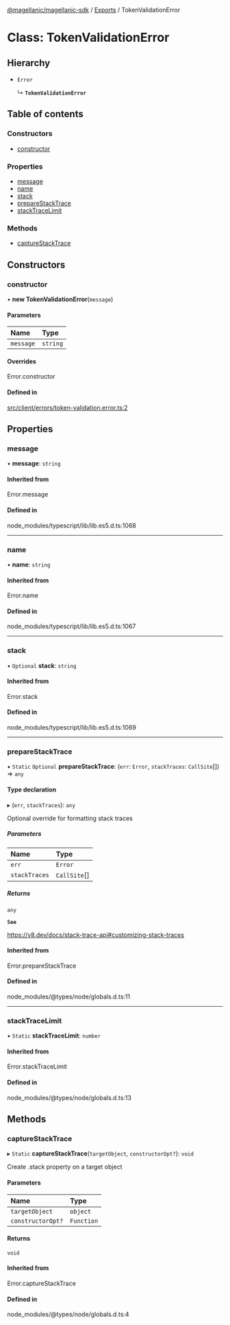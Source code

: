 [@magellanic/magellanic-sdk](../README.md) / [Exports](../modules.md) / TokenValidationError

# Class: TokenValidationError

## Hierarchy

- `Error`

  ↳ **`TokenValidationError`**

## Table of contents

### Constructors

- [constructor](TokenValidationError.md#constructor)

### Properties

- [message](TokenValidationError.md#message)
- [name](TokenValidationError.md#name)
- [stack](TokenValidationError.md#stack)
- [prepareStackTrace](TokenValidationError.md#preparestacktrace)
- [stackTraceLimit](TokenValidationError.md#stacktracelimit)

### Methods

- [captureStackTrace](TokenValidationError.md#capturestacktrace)

## Constructors

### constructor

• **new TokenValidationError**(`message`)

#### Parameters

| Name | Type |
| :------ | :------ |
| `message` | `string` |

#### Overrides

Error.constructor

#### Defined in

[src/client/errors/token-validation.error.ts:2](https://github.com/Magellanic-AI/magellanic-sdk-nodejs/blob/76346bd/src/client/errors/token-validation.error.ts#L2)

## Properties

### message

• **message**: `string`

#### Inherited from

Error.message

#### Defined in

node_modules/typescript/lib/lib.es5.d.ts:1068

___

### name

• **name**: `string`

#### Inherited from

Error.name

#### Defined in

node_modules/typescript/lib/lib.es5.d.ts:1067

___

### stack

• `Optional` **stack**: `string`

#### Inherited from

Error.stack

#### Defined in

node_modules/typescript/lib/lib.es5.d.ts:1069

___

### prepareStackTrace

▪ `Static` `Optional` **prepareStackTrace**: (`err`: `Error`, `stackTraces`: `CallSite`[]) => `any`

#### Type declaration

▸ (`err`, `stackTraces`): `any`

Optional override for formatting stack traces

##### Parameters

| Name | Type |
| :------ | :------ |
| `err` | `Error` |
| `stackTraces` | `CallSite`[] |

##### Returns

`any`

**`See`**

https://v8.dev/docs/stack-trace-api#customizing-stack-traces

#### Inherited from

Error.prepareStackTrace

#### Defined in

node_modules/@types/node/globals.d.ts:11

___

### stackTraceLimit

▪ `Static` **stackTraceLimit**: `number`

#### Inherited from

Error.stackTraceLimit

#### Defined in

node_modules/@types/node/globals.d.ts:13

## Methods

### captureStackTrace

▸ `Static` **captureStackTrace**(`targetObject`, `constructorOpt?`): `void`

Create .stack property on a target object

#### Parameters

| Name | Type |
| :------ | :------ |
| `targetObject` | `object` |
| `constructorOpt?` | `Function` |

#### Returns

`void`

#### Inherited from

Error.captureStackTrace

#### Defined in

node_modules/@types/node/globals.d.ts:4
